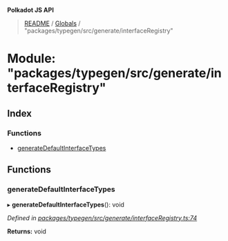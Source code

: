 **Polkadot JS API**

> [README](../README.md) / [Globals](../globals.md) / "packages/typegen/src/generate/interfaceRegistry"

# Module: "packages/typegen/src/generate/interfaceRegistry"

## Index

### Functions

* [generateDefaultInterfaceTypes](_packages_typegen_src_generate_interfaceregistry_.md#generatedefaultinterfacetypes)

## Functions

### generateDefaultInterfaceTypes

▸ **generateDefaultInterfaceTypes**(): void

*Defined in [packages/typegen/src/generate/interfaceRegistry.ts:74](https://github.com/polkadot-js/api/blob/8631f68ba/packages/typegen/src/generate/interfaceRegistry.ts#L74)*

**Returns:** void
